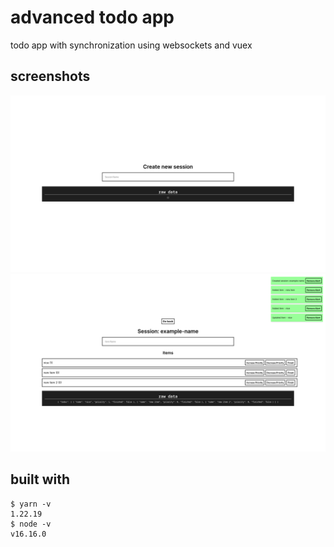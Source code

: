 # advanced todo app

todo app with synchronization using websockets and vuex

## screenshots
![Sessions](/pictures/1.png?raw=true)  
![Current Session](/pictures/2.png?raw=true)

## built with
```
$ yarn -v
1.22.19
$ node -v
v16.16.0
```
